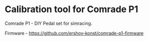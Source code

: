 # Calibration tool for Comrade P1

Comrade P1 - DIY Pedal set for simracing. 

Firmware - https://github.com/ershov-konst/comrade-p1-firmware